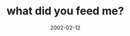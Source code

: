 ---
layout: base.njk
title : 'what did you feed me?' 
view_title : 'what did you feed me?' 
year : '2002' 
date : '2002-02-12' 
img_file : '/drawing/whatdyoufeedme.png' 
html_file : 'whatdyoufeedme' 
next_html : 'andreweatsanapple.html' 
year_order : '25' 
permalink : "title/{{html_file}}.html"
---